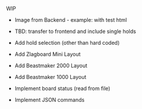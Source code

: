 WIP
+ Image from Backend - example: with test html
+ TBD: transfer to frontend and include single holds


+ Add hold selection (other than hard coded)

+ Add Zlagboard Mini Layout
+ Add Beastmaker 2000 Layout
+ Add Beastmaker 1000 Layout

+ Implement board status (read from file)

+ Implement JSON commands

